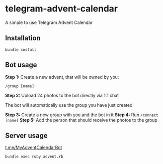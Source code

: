 # telegram-advent-calendar

A simple to use Telegram Advent Calendar

## Installation

```
bundle install
```

## Bot usage

**Step 1:** Create a new advent, that will be owned by you:

```
/group [name]
```

**Step 2:** Upload 24 photos to the bot directly via 1:1 chat

The bot will automatically use the group you have just created

**Step 3:** Create a new group with you and the bot in it
**Step 4:** Run `/connect [name]`
**Step 5:** Add the person that should receive the photos to the group

## Server usage

[t.me/MyAdventCalendarBot](https://t.me/MyAdventCalendarBot)

```
bundle exec ruby advent.rb
```
